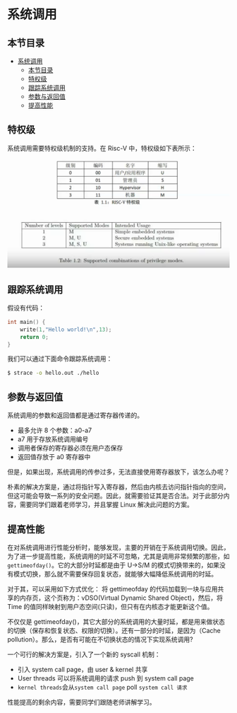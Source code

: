 # 系统调用

## 本节目录

- [系统调用](#系统调用)
  - [本节目录](#本节目录)
  - [特权级](#特权级)
  - [跟踪系统调用](#跟踪系统调用)
  - [参数与返回值](#参数与返回值)
  - [提高性能](#提高性能)

## 特权级

系统调用需要特权级机制的支持。在 Risc-V 中，特权级如下表所示：
![](./resource/特权级.png)

## 跟踪系统调用

假设有代码：

```c
int main() {
    write(1,"Hello world!\n",13);
    return 0;
}
```

我们可以通过下面命令跟踪系统调用：

```bash
$ strace -o hello.out ./hello
```

## 参数与返回值

系统调用的参数和返回值都是通过寄存器传递的。

- 最多允许 8 个参数：a0-a7
- a7 用于存放系统调用编号
- 调用者保存的寄存器必须在用户态保存
- 返回值存放于 a0 寄存器中

但是，如果出现，系统调用的传参过多，无法直接使用寄存器放下，该怎么办呢？

朴素的解决方案是，通过将指针写入寄存器，然后由内核去访问指针指向的空间，但这可能会导致一系列的安全问题。因此，就需要验证其是否合法。对于此部分内容，需要同学们跟着老师学习，并且掌握 Linux 解决此问题的方案。

## 提高性能

在对系统调用进行性能分析时，能够发现，主要的开销在于系统调用切换。因此，为了进一步提高性能，系统调用的时延不可忽略，尤其是调用非常频繁的那些，如 `gettimeofday()`。它的大部分时延都是由于 U->S/M 的模式切换带来的，如果没有模式切换，那么就不需要保存回复状态，就能够大幅降低系统调用的时延。

对于其，可以采用如下方式优化：
将 gettimeofday 的代码加载到一块与应用共享的内存页，这个页称为：vDSO(Virtual Dynamic Shared Object)，然后，将 Time 的值同样映射到用户态空间(只读)，但只有在内核态才能更新这个值。

不仅仅是 gettimeofday()，其它大部分的系统调用的大量时延，都是用来做状态的切换（保存和恢复状态、权限的切换）。还有一部分的时延，是因为（Cache pollution）。那么，是否有可能在不切换状态的情况下实现系统调用?

一个可行的解决方案是，引入了一个新的 syscall 机制：

- 引入 system call page，由 user & kernel 共享
- User threads 可以将系统调用的请求 push 到 system call page
- `kernel threads`会从`system call page` poll `system call 请求`

性能提高的剩余内容，需要同学们跟随老师讲解学习。
